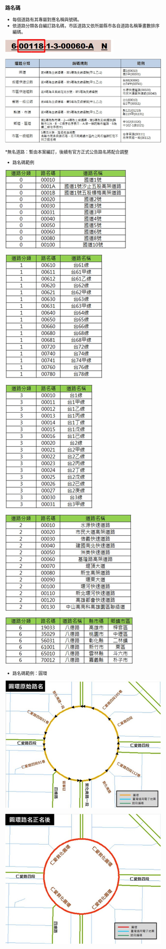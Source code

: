 ### 路名碼
  - 每個道路有其專屬對應名稱與號碼。
  - 依道路分類各自編訂路名碼，市區道路又依所屬縣市各自道路名稱筆畫數排序編碼。
  
  ![Alt text](005.jpg)
  
  ![Alt text](037.jpg)
  
\*無名道路：暫由本案編訂，後續有官方正式公告路名將配合調整

  - 路名碼範例
  
  ![Alt text](031.jpg) 
  
  ![Alt text](032.jpg)
  
  ![Alt text](033.jpg) 
  
  ![Alt text](034.jpg)
  
  ![Alt text](035.jpg)

  
  - 路名碼範例：圓環
  
  ![Alt text](006.jpg) 
  
  ![Alt text](007.jpg)
  
  
